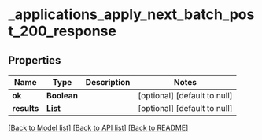 # _applications_apply_next_batch_post_200_response
## Properties

| Name | Type | Description | Notes |
|------------ | ------------- | ------------- | -------------|
| **ok** | **Boolean** |  | [optional] [default to null] |
| **results** | [**List**](Application.md) |  | [optional] [default to null] |

[[Back to Model list]](../README.md#documentation-for-models) [[Back to API list]](../README.md#documentation-for-api-endpoints) [[Back to README]](../README.md)

